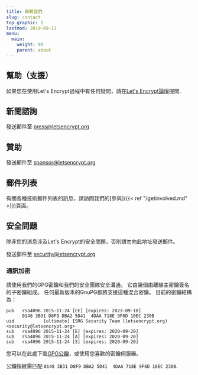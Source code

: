 ```yaml
---
title: 聯繫我們
slug: contact
top_graphic: 1
lastmod: 2019-09-11
menu:
  main:
    weight: 90
    parent: about
---
```


## 幫助（支援）

如果您在使用Let's Encrypt過程中有任何疑問，請在[Let's Encrypt論壇](https://community.letsencrypt.org/)提問.

## 新聞諮詢

發送郵件至 [press@letsencrypt.org](mailto:press@letsencrypt.org)

## 贊助

發送郵件至 [sponsor@letsencrypt.org](mailto:sponsor@letsencrypt.org)

## 郵件列表

有關各種技術郵件列表的訊息，請訪問我們的[參與]({{< ref "/getinvolved.md" >}})頁面。

## 安全問題

除非您的消息涉及Let's Encrypt的安全問題，否則請勿向此地址發送郵件。

發送郵件至 [security@letsencrypt.org](mailto:security@letsencrypt.org)

### 通訊加密

請使用我們的GPG密鑰和我們的安全團隊安全溝通。 它由幾個由離線主密鑰簽名的子密鑰組成。 任何最新版本的GnuPG都將支援這種混合密鑰。 目前的密鑰結構為：


```
pub   rsa4096 2015-11-24 [CE] [expires: 2023-09-18]
      0148 3B31 D8F9 DBA2 5D41  4DAA 718E 9F6D 10EC 230B
uid           [ultimate] ISRG Security Team (letsencrypt.org) <security@letsencrypt.org>
sub   rsa4096 2015-11-24 [E] [expires: 2020-09-20]
sub   rsa4096 2015-11-24 [A] [expires: 2020-09-20]
sub   rsa4096 2015-11-24 [S] [expires: 2020-09-20]
```

您可以在此處下載[GPG公鑰](/security_letsencrypt.org-publickey.asc)，或使用您喜歡的密鑰伺服器。

公鑰指紋需匹配 `0148 3B31 D8F9 DBA2 5D41  4DAA 718E 9F6D 10EC 230B`.
